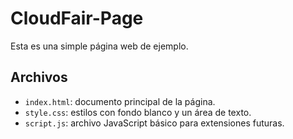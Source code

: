 # CloudFair-Page

Esta es una simple página web de ejemplo.

## Archivos

- `index.html`: documento principal de la página.
- `style.css`: estilos con fondo blanco y un área de texto.
- `script.js`: archivo JavaScript básico para extensiones futuras.
